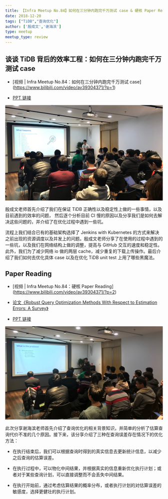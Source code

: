 ```yaml
---
title: 【Infra Meetup No.84】如何在三分钟内跑完千万测试 case & 硬核 Paper Reading
date: 2018-12-20
tags: ["TiDB","查询优化"]
author: ['殷成文','谢海滨']
type: meetup
meetup_type: review
---
```


## 谈谈 TiDB 背后的效率工程：如何在三分钟内跑完千万测试 case

- [视频 | Infra Meetup No.84：如何在三分钟内跑完千万测试 case]
(https://www.bilibili.com/video/av39304371/?p=1)

- [PPT 链接](https://eyun.baidu.com/s/3jJKojvo)


![](media/meetup-84-20181220/1.jpg)


殷成文老师首先介绍了我们在保证 TiDB 正确性以及稳定性上做的一些事情，以及目前遇到的效率的问题， 然后逐个分析目前 CI 慢的原因以及分享我们是如何去解决这些问题的，并介绍了在优化过程中遇到一些坑。 

流程上我们结合已有的基础架构选择了 Jenkins with Kubernetes 的方式来解决之前出现的资源调度以及并发上的问题。殷成文老师分享了在使用的过程中遇到的一些坑，以及我们在网络结构上做的调整，提高与 GitHub 交互的速度和稳定性。此外，我们为了减少网络 io 做的两层 cache，减少重复的下载上传操作。最后介绍了我们如何去优化具体 case 以及在优化 TiDB unit test 上用了哪些黑魔法。

## Paper Reading

- [视频 | Infra Meetup No.84：硬核 Paper Reading]
(https://www.bilibili.com/video/av39304371/?p=2)

- [论文《Robust Query Optimization Methods With Respect to Estimation Errors: A Survey》](https://hal.archives-ouvertes.fr/hal-01316823/document)

- [PPT 链接](https://eyun.baidu.com/s/3jJKojvo)


![](media/meetup-84-20181220/2.jpg)

此次分享谢海滨老师首先介绍了查询优化的相关背景知识，并简单的分析了估算查询代价不准的几个原因。接下来，该分享介绍了三种在查询误差存在情况下的优化方法：

* 在执行结束后，我们可以根据查询时得到的真实信息去更新统计信息，以减少之后查询的估算误差。

* 在执行过程中，可以物化中间结果，并根据真实的信息重新优化执行计划；或者对于某些查询计划，可以直接调整而不会丢失中间结果。

* 在执行开始前，通过考虑估算结果的概率分布，或者执行计划的对估算误差的敏感度，选择更健壮的执行计划。

